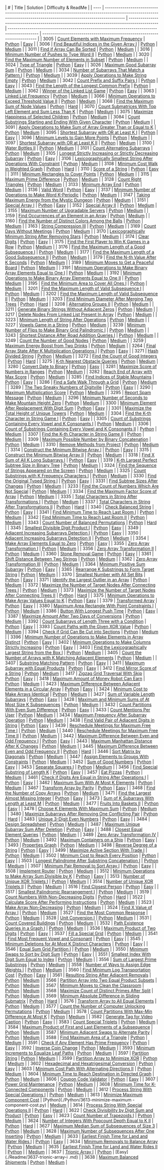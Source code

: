 | #    | Title                                                                                                                                                                  | Solution                                                                                      | Difficulty & ReadMe                                                                           |
| ---- | ---------------------------------------------------------------------------------------------------------------------------------------------------------------------- | --------------------------------------------------------------------------------------------- | --------------------------------------------------------------------------------------------- | --------------------------------------------------------------------------- |
| 3005 | [Count Elements with Maximum Frequency](https://leetcode.com/problems/count-elements-with-maximum-frequency/)                                                          | [Python](./Python/3005-count-elements-with-maximum-frequency.py)                              | [Easy](./Readme/3005-count-elements-with-maximum-frequency.md)                                |
| 3006 | [Find Beautiful Indices in the Given Array I](https://leetcode.com/problems/find-beautiful-indices-in-the-given-array-i)                                               | [Python](./Python/3006-find-beautiful-indices-in-the-given-array-i.py)                        | [Medium](./Readme/3006-find-beautiful-indices-in-the-given-array-i.md)                        |
| 3011 | [Find if Array Can Be Sorted](https://leetcode.com/problems/find-if-array-can-be-sorted)                                                                               | [Python](./Python/3011-find-if-array-can-be-sorted.py)                                        | [Medium](./Readme/3011-find-if-array-can-be-sorted.md)                                        |
| 3016 | [Minimum Number of Pushes to Type Word II](https://leetcode.com/problems/minimum-number-of-pushes-to-type-word-ii/)                                                    | [Python](./Python/3016-minimum-number-of-pushes-to-type-word-ii.py)                           | [Medium](./Readme/3016-minimum-number-of-pushes-to-type-word-ii.md)                           |
| 3020 | [Find the Maximum Number of Elements in Subset](https://leetcode.com/problems/find-the-maximum-number-of-elements-in-subset)                                           | [Python](./Python/3020-find-the-maximum-number-of-elements-in-subset.py)                      | [Medium](./Readme/3020-find-the-maximum-number-of-elements-in-subset.md)                      |
| 3024 | [Type of Triangle](https://leetcode.com/problems/type-of-triangle)                                                                                                     | [Python](./Python/3024-type-of-triangle.py)                                                   | [Easy](./Readme/3024-type-of-triangle.md)                                                     |
| 3026 | [Maximum Good Subarray Sum](https://leetcode.com/problems/maximum-good-subarray-sum)                                                                                   | [Python](./Python/3026-maximum-good-subarray-sum.py)                                          | [Medium](./Readme/3026-maximum-good-subarray-sum.md)                                          |
| 3034 | [Number of Subarrays That Match a Pattern I](https://leetcode.com/problems/number-of-subarrays-that-match-a-pattern-i)                                                 | [Python](./Python/3034-number-of-subarrays-that-match-a-pattern-i.py)                         | [Medium](./Readme/3034-number-of-subarrays-that-match-a-pattern-i.md)                         |
| 3039 | [Apply Operations to Make String Empty](https://leetcode.com/problems/apply-operations-to-make-string-empty)                                                           | [Python](./Python/3039-apply-operations-to-make-string-empty.py)                              | [Medium](./Readme/3039-apply-operations-to-make-string-empty.md)                              |
| 3042 | [Count Prefix and Suffix Pairs I](https://leetcode.com/problems/count-prefix-and-suffix-pairs-i)                                                                       | [Python](./Python/3042-count-prefix-and-suffix-pairs-i.py)                                    | [Easy](./Readme/3042-count-prefix-and-suffix-pairs-i.md)                                      |
| 3043 | [Find the Length of the Longest Common Prefix](https://leetcode.com/problems/find-the-length-of-the-longest-common-prefix/)                                            | [Python](./Python/3043-find-the-length-of-the-longest-common-prefix.py)                       | [Medium](./Readme/3043-find-the-length-of-the-longest-common-prefix.md)                       |
| 3062 | [Winner of the Linked List Game](https://leetcode.com/problems/winner-of-the-linked-list-game/)                                                                        | [Python](./Python/3062-winner-of-the-linked-list-game.py)                                     | [Easy](./Readme/3062-winner-of-the-linked-list-game.md)                                       |
| 3063 | [Linked List Frequency](https://leetcode.com/problems/linked-list-frequency/)                                                                                          | [Python](./Python/3063-linked-list-frequency.py)                                              | [Medium](./Readme/3063-linked-list-frequency.md)                                              |
| 3066 | [Minimum Operations to Exceed Threshold Value II](https://leetcode.com/problems/minimum-operations-to-exceed-threshold-value-ii)                                       | [Python](./Python/3066-minimum-operations-to-exceed-threshold-value-ii.py)                    | [Medium](./Readme/3066-minimum-operations-to-exceed-threshold-value-ii.md)                    |
| 3068 | [Find the Maximum Sum of Node Values](https://leetcode.com/problems/find-the-maximum-sum-of-node-values/)                                                              | [Python](./Python/3068-find-the-maximum-sum-of-node-values.py)                                | [Hard](./Readme/3068-find-the-maximum-sum-of-node-values.md)                                  |
| 3070 | [Count Submatrices With Top Left Element and Sum Less Than K](https://leetcode.com/problems/count-submatrices-with-top-left-element-and-sum-less-than-k)               | [Python](./Python/3070-count-submatrices-with-top-left-element-and-sum-less-than-k.py)        | [Medium](./Readme/3070-count-submatrices-with-top-left-element-and-sum-less-than-k.md)        |
| 3075 | [Maximize Happiness of Selected Children](https://leetcode.com/problems/maximize-happiness-of-selected-children/)                                                      | [Python](./Python/3075-maximize-happiness-of-selected-children.py)                            | [Medium](./Readme/3075-maximize-happiness-of-selected-children.md)                            |
| 3084 | [Count Substrings Starting and Ending With Given Character](https://leetcode.com/problems/count-substrings-starting-and-ending-with-given-character)                   | [Python](./Python/3084-count-substrings-starting-and-ending-with-given-character.py)          | [Medium](./Readme/3084-count-substrings-starting-and-ending-with-given-character.md)          |
| 3091 | [Apply Operations to Make Sum of Array Greater Than or Equal to K](https://leetcode.com/problems/apply-operations-to-make-sum-of-array-greater-than-or-equal-to-k)     | [Python](./Python/3091-apply-operations-to-make-sum-of-array-greater-than-or-equal-to-k.py)   | [Medium](./Readme/3091-apply-operations-to-make-sum-of-array-greater-than-or-equal-to-k.md)   |
| 3095 | [Shortest Subarray with OR at Least K I](https://leetcode.com/problems/shortest-subarray-with-or-at-least-k-i)                                                         | [Python](./Python/3095-shortest-subarray-with-or-at-least-k-i.py)                             | [Easy](./Readme/3095-shortest-subarray-with-or-at-least-k-i.md)                               |
| 3096 | [Minimum Levels to Gain More Points](https://leetcode.com/problems/minimum-levels-to-gain-more-points)                                                                 | [Python](./Python/3096-minimum-levels-to-gain-more-points.py)                                 | [Medium](./Readme/3096-minimum-levels-to-gain-more-points.md)                                 |
| 3097 | [Shortest Subarray with OR at Least K II](https://leetcode.com/problems/shortest-subarray-with-or-at-least-k-ii)                                                       | [Python](./Python/3097-shortest-subarray-with-or-at-least-k-ii.py)                            | [Medium](./Readme/3097-shortest-subarray-with-or-at-least-k-ii.md)                            |
| 3100 | [Water Bottles II](https://leetcode.com/problems/water-bottles-ii)                                                                                                     | [Python](./Python/3100-water-bottles-ii.py)                                                   | [Medium](./Readme/3100-water-bottles-ii.md)                                                   |
| 3101 | [Count Alternating Subarrays](https://leetcode.com/problems/count-alternating-subarrays)                                                                               | [Python](./Python/3101-count-alternating-subarrays.py)                                        | [Medium](./Readme/3101-count-alternating-subarrays.md)                                        |
| 3105 | [Longest Strictly Increasing or Strictly Decreasing Subarray](https://leetcode.com/problems/longest-strictly-increasing-or-strictly-decreasing-subarray)               | [Python](./Python/3105-longest-strictly-increasing-or-strictly-decreasing-subarray.py)        | [Easy](./Readme/3105-longest-strictly-increasing-or-strictly-decreasing-subarray.md)          |
| 3106 | [Lexicographically Smallest String After Operations With Constraint](https://leetcode.com/problems/lexicographically-smallest-string-after-operations-with-constraint) | [Python](./Python/3106-lexicographically-smallest-string-after-operations-with-constraint.py) | [Medium](./Readme/3106-lexicographically-smallest-string-after-operations-with-constraint.md) |
| 3108 | [Minimum Cost Walk in Weighted Graph](https://leetcode.com/problems/minimum-cost-walk-in-weighted-graph)                                                               | [Python](./Python/3108-minimum-cost-walk-in-weighted-graph.py)                                | [Hard](./Readme/3108-minimum-cost-walk-in-weighted-graph.md)                                  |
| 3110 | [Score of a String](https://leetcode.com/problems/score-of-a-string/)                                                                                                  | [Python](./Python/3110-score-of-a-string.py)                                                  | [Easy](./Readme/3110-score-of-a-string.md)                                                    |
| 3111 | [Minimum Rectangles to Cover Points](https://leetcode.com/problems/minimum-rectangles-to-cover-points)                                                                 | [Python](./Python/3111-minimum-rectangles-to-cover-points.py)                                 | [Medium](./Readme/3111-minimum-rectangles-to-cover-points.md)                                 |
| 3115 | [Maximum Prime Difference](https://leetcode.com/problems/maximum-prime-difference)                                                                                     | [Python](./Python/3115-maximum-prime-difference.py)                                           | [Medium](./Readme/3115-maximum-prime-difference.md)                                           |
| 3128 | [Count Right Triangles](https://leetcode.com/problems/count-right-triangles)                                                                                           | [Python](./Python/3128-count-right-triangles.py)                                              | [Medium](./Readme/3128-count-right-triangles.md)                                              |
| 3133 | [Minimum Array End](https://leetcode.com/problems/minimum-array-end)                                                                                                   | [Python](./Python/3133-minimum-array-end.py)                                                  | [Medium](./Readme/3133-minimum-array-end.md)                                                  |
| 3136 | [Valid Word](https://leetcode.com/problems/valid-word)                                                                                                                 | [Python](./Python/3136-valid-word.py)                                                         | [Easy](./Readme/3136-valid-word.md)                                                           |
| 3137 | [Minimum Number of Operations to Make Word K-Periodic](https://leetcode.com/problems/minimum-number-of-operations-to-make-word-k-periodic)                             | [Python](./Python/3137-minimum-number-of-operations-to-make-word-k-periodic.py)               | [Medium](./Readme/3137-minimum-number-of-operations-to-make-word-k-periodic.md)               |
| 3147 | [Taking Maximum Energy from the Mystic Dungeon](https://leetcode.com/problems/taking-maximum-energy-from-the-mystic-dungeon)                                           | [Python](./Python/3147-taking-maximum-energy-from-the-mystic-dungeon.py)                      | [Medium](./Readme/3147-taking-maximum-energy-from-the-mystic-dungeon.md)                      |
| 3151 | [Special Array I](https://leetcode.com/problems/special-array-i)                                                                                                       | [Python](./Python/3151-special-array-i.py)                                                    | [Easy](./Readme/3151-special-array-i.md)                                                      |
| 3152 | [Special Array II](https://leetcode.com/problems/special-array-ii)                                                                                                     | [Python](./Python/3152-special-array-ii.py)                                                   | [Medium](./Readme/3152-special-array-ii.md)                                                   |
| 3155 | [Maximum Number of Upgradable Servers](https://leetcode.com/problems/maximum-number-of-upgradable-servers/)                                                            | [Python](./Python/3155-maximum-number-of-upgradable-servers.py)                               | [Medium](./Readme/3155-maximum-number-of-upgradable-servers.md)                               |
| 3159 | [Find Occurrences of an Element in an Array](https://leetcode.com/problems/find-occurrences-of-an-element-in-an-array)                                                 | [Python](./Python/3159-find-occurrences-of-an-element-in-an-array.py)                         | [Medium](./Readme/3159-find-occurrences-of-an-element-in-an-array.md)                         |
| 3160 | [Find the Number of Distinct Colors Among the Balls](https://leetcode.com/problems/find-the-number-of-distinct-colors-among-the-balls)                                 | [Python](./Python/3160-find-the-number-of-distinct-colors-among-the-balls.py)                 | [Medium](./Readme/3160-find-the-number-of-distinct-colors-among-the-balls.md)                 |
| 3163 | [String Compression III](https://leetcode.com/problems/string-compression-iii)                                                                                         | [Python](./Python/3163-string-compression-iii.py)                                             | [Medium](./Readme/3163-string-compression-iii.md)                                             |
| 3169 | [Count Days Without Meetings](https://leetcode.com/problems/count-days-without-meetings)                                                                               | [Python](./Python/3169-count-days-without-meetings.py)                                        | [Medium](./Readme/3169-count-days-without-meetings.md)                                        |
| 3170 | [Lexicographically Minimum String After Removing Stars](https://leetcode.com/problems/lexicographically-minimum-string-after-removing-stars)                           | [Python](./Python/3170-lexicographically-minimum-string-after-removing-stars.py)              | [Medium](./Readme/3170-lexicographically-minimum-string-after-removing-stars.md)              |
| 3174 | [Clear Digits](https://leetcode.com/problems/clear-digits)                                                                                                             | [Python](./Python/3174-clear-digits.py)                                                       | [Easy](./Readme/3174-clear-digits.md)                                                         |
| 3175 | [Find the First Player to Win K Games in a Row](https://leetcode.com/problems/find-the-first-player-to-win-k-games-in-a-row)                                           | [Python](./Python/3175-find-the-first-player-to-win-k-games-in-a-row.py)                      | [Medium](./Readme/3175-find-the-first-player-to-win-k-games-in-a-row.md)                      |
| 3176 | [Find the Maximum Length of a Good Subsequence I](https://leetcode.com/problems/find-the-maximum-length-of-a-good-subsequence-i/)                                      | [Python](./Python/3176-find-the-maximum-length-of-a-good-subsequence-i.py)                    | [Medium](./Readme/3176-find-the-maximum-length-of-a-good-subsequence-i.md)                    |
| 3177 | [Find the Maximum Length of a Good Subsequence II](https://leetcode.com/problems/find-the-maximum-length-of-a-good-subsequence-ii)                                     | [Python](./Python/3177-find-the-maximum-length-of-a-good-subsequence-ii.py)                   | [Medium](./Readme/3177-find-the-maximum-length-of-a-good-subsequence-ii.md)                   |
| 3179 | [Find the N-th Value After K Seconds](https://leetcode.com/problems/find-the-n-th-value-after-k-seconds)                                                               | [Python](./Python/3179-find-the-n-th-value-after-k-seconds.py)                                | [Medium](./Readme/3179-find-the-n-th-value-after-k-seconds.md)                                |
| 3189 | [Minimum Moves to Get a Peaceful Board](https://leetcode.com/problems/minimum-moves-to-get-a-peaceful-board/)                                                          | [Python](./Python/3189-minimum-moves-to-get-a-peaceful-board.py)                              | [Medium](./Readme/3189-minimum-moves-to-get-a-peaceful-board.md)                              |
| 3191 | [Minimum Operations to Make Binary Array Elements Equal to One I](https://leetcode.com/problems/minimum-operations-to-make-binary-array-elements-equal-to-one-i)       | [Python](./Python/3191-minimum-operations-to-make-binary-array-elements-equal-to-one-i.py)    | [Medium](./Readme/3191-minimum-operations-to-make-binary-array-elements-equal-to-one-i.md)    |
| 3192 | [Minimum Operations to Make Binary Array Elements Equal to One II](https://leetcode.com/problems/minimum-operations-to-make-binary-array-elements-equal-to-one-ii)     | [Python](./Python/3192-minimum-operations-to-make-binary-array-elements-equal-to-one-ii.py)   | [Medium](./Readme/3192-minimum-operations-to-make-binary-array-elements-equal-to-one-ii.md)   |
| 3195 | [Find the Minimum Area to Cover All Ones I](https://leetcode.com/problems/find-the-minimum-area-to-cover-all-ones-i)                                                   | [Python](./Python/3195-find-the-minimum-area-to-cover-all-ones-i.py)                          | [Medium](./Readme/3195-find-the-minimum-area-to-cover-all-ones-i.md)                          |
| 3201 | [Find the Maximum Length of Valid Subsequence I](https://leetcode.com/problems/find-the-maximum-length-of-valid-subsequence-i)                                         | [Python](./Python/3201-find-the-maximum-length-of-valid-subsequence-i.py)                     | [Medium](./Readme/3201-find-the-maximum-length-of-valid-subsequence-i.md)                     |
| 3202 | [Find the Maximum Length of Valid Subsequence II](https://leetcode.com/problems/find-the-maximum-length-of-valid-subsequence-ii)                                       | [Python](./Python/3202-find-the-maximum-length-of-valid-subsequence-ii.py)                    | [Medium](./Readme/3202-find-the-maximum-length-of-valid-subsequence-ii.md)                    |
| 3203 | [Find Minimum Diameter After Merging Two Trees](https://leetcode.com/problems/find-minimum-diameter-after-merging-two-trees)                                           | [Python](./Python/3203-find-minimum-diameter-after-merging-two-trees.py)                      | [Hard](./Readme/3203-find-minimum-diameter-after-merging-two-trees.md)                        |
| 3208 | [Alternating Groups II](https://leetcode.com/problems/alternating-groups-ii)                                                                                           | [Python](./Python/3208-alternating-groups-ii.py)                                              | [Medium](./Readme/3208-alternating-groups-ii.md)                                              |
| 3211 | [Generate Binary Strings Without Adjacent Zeros](https://leetcode.com/problems/generate-binary-strings-without-adjacent-zeros)                                         | [Python](./Python/3211-generate-binary-strings-without-adjacent-zeros.py)                     | [Medium](./Readme/3211-generate-binary-strings-without-adjacent-zeros.md)                     |
| 3217 | [Delete Nodes From Linked List Present In Array](https://leetcode.com/problems/delete-nodes-from-linked-list-present-in-array/)                                        | [Python](./Python/3217-delete-nodes-from-linked-list-present-in-array.py)                     | [Medium](./Readme/3217-delete-nodes-from-linked-list-present-in-array.md)                     |
| 3223 | [Minimum Length of String After Operations](https://leetcode.com/problems/minimum-length-of-string-after-operations)                                                   | [Python](./Python/3223-minimum-length-of-string-after-operations.py)                          | [Medium](./Readme/3223-minimum-length-of-string-after-operations.md)                          |
| 3227 | [Vowels Game in a String](https://leetcode.com/problems/vowels-game-in-a-string)                                                                                       | [Python](./Python/3227-vowels-game-in-a-string.py)                                            | [Medium](./Readme/3227-vowels-game-in-a-string.md)                                            |
| 3239 | [Minimum Number of Flips to Make Binary Grid Palindromic I](https://leetcode.com/problems/minimum-number-of-flips-to-make-binary-grid-palindromic-i)                   | [Python](./Python/3239-minimum-number-of-flips-to-make-binary-grid-palindromic-i.py)          | [Medium](./Readme/3239-minimum-number-of-flips-to-make-binary-grid-palindromic-i.md)          |
| 3243 | [Shortest Distance After Road Addition Queries I](https://leetcode.com/problems/shortest-distance-after-road-addition-queries-i)                                       | [Python](./Python/3243-shortest-distance-after-road-addition-queries-i.py)                    | [Medium](./Readme/3243-shortest-distance-after-road-addition-queries-i.md)                    |
| 3249 | [Count the Number of Good Nodes](https://leetcode.com/problems/count-the-number-of-good-nodes)                                                                         | [Python](./Python/3249-count-the-number-of-good-nodes.py)                                     | [Medium](./Readme/3249-count-the-number-of-good-nodes.md)                                     |
| 3259 | [Maximum Energy Boost from Two Drinks](https://leetcode.com/problems/maximum-energy-boost-from-two-drinks)                                                             | [Python](./Python/3259-maximum-energy-boost-from-two-drinks.py)                               | [Medium](./Readme/3259-maximum-energy-boost-from-two-drinks.md)                               |
| 3264 | [Final Array State After K Multiplication Operations I](https://leetcode.com/problems/final-array-state-after-k-multiplication-operations-i)                           | [Python](./Python/3264-final-array-state-after-k-multiplication-operations-i.py)              | [Easy](./Readme/3264-final-array-state-after-k-multiplication-operations-i.md)                |
| 3271 | [Hash Divided String](https://leetcode.com/problems/hash-divided-string)                                                                                               | [Python](./Python/3271-hash-divided-string.py)                                                | [Medium](./Readme/3271-hash-divided-string.md)                                                |
| 3272 | [Find the Count of Good Integers](https://leetcode.com/problems/find-the-count-of-good-integers)                                                                       | [Python](./Python/3272-find-the-count-of-good-integers.py)                                    | [Hard](./Readme/3272-find-the-count-of-good-integers.md)                                      |
| 3275 | [K-th Nearest Obstacle Queries](https://leetcode.com/problems/k-th-nearest-obstacle-queries)                                                                           | [Python](./Python/3275-k-th-nearest-obstacle-queries.py)                                      | [Medium](./Readme/3275-k-th-nearest-obstacle-queries.md)                                      |
| 3280 | [Convert Date to Binary](https://leetcode.com/problems/convert-date-to-binary/)                                                                                        | [Python](./Python/3280-convert-date-to-binary.py)                                             | [Easy](./Readme/3280-convert-date-to-binary.md)                                               |
| 3281 | [Maximize Score of Numbers in Ranges](https://leetcode.com/problems/maximize-score-of-numbers-in-ranges/)                                                              | [Python](./Python/3281-maximize-score-of-numbers-in-ranges.py)                                | [Medium](./Readme/3281-maximize-score-of-numbers-in-ranges.md)                                |
| 3282 | [Reach End of Array with Max Score](https://leetcode.com/problems/reach-end-of-array-with-max-score/)                                                                  | [Python](./Python/3282-reach-end-of-array-with-max-score.py)                                  | [Medium](./Readme/3282-reach-end-of-array-with-max-score.md)                                  |
| 3285 | [Find Indices of Stable Mountains](https://leetcode.com/problems/find-indices-of-stable-mountains/)                                                                    | [Python](./Python/3285-find-indices-of-stable-mountains.py)                                   | [Easy](./Readme/3285-find-indices-of-stable-mountains.md)                                     |
| 3286 | [Find a Safe Walk Through a Grid](https://leetcode.com/problems/find-a-safe-walk-through-a-grid/)                                                                      | [Python](./Python/3286-find-a-safe-walk-through-a-grid.py)                                    | [Medium](./Readme/3286-find-a-safe-walk-through-a-grid.md)                                    |
| 3289 | [The Two Sneaky Numbers of Digitville](https://leetcode.com/problems/the-two-sneaky-numbers-of-digitville/)                                                            | [Python](./Python/3289-the-two-sneaky-numbers-of-digitville.py)                               | [Easy](./Readme/3289-the-two-sneaky-numbers-of-digitville.md)                                 |
| 3290 | [Maximum Multiplication Score](https://leetcode.com/problems/maximum-multiplication-score/)                                                                            | [Python](./Python/3290-maximum-multiplication-score.py)                                       | [Medium](./Readme/3290-maximum-multiplication-score.md)                                       |
| 3295 | [Report Spam Message](https://leetcode.com/problems/report-spam-message/)                                                                                              | [Python](./Python/3295-report-spam-message.py)                                                | [Medium](./Readme/3295-report-spam-message.md)                                                |
| 3296 | [Minimum Number of Seconds to Make Mountain Height Zero](https://leetcode.com/problems/minimum-number-of-seconds-to-make-mountain-height-zero/)                        | [Python](./Python/3296-minimum-number-of-seconds-to-make-mountain-height-zero.py)             | [Medium](./Readme/3296-minimum-number-of-seconds-to-make-mountain-height-zero.md)             |
| 3300 | [Minimum Element After Replacement With Digit Sum](https://leetcode.com/problems/minimum-element-after-replacement-with-digit-sum/)                                    | [Python](./Python/3300-minimum-element-after-replacement-with-digit-sum.py)                   | [Easy](./Readme/3300-minimum-element-after-replacement-with-digit-sum.md)                     |
| 3301 | [Maximize the Total Height of Unique Towers](https://leetcode.com/problems/maximize-the-total-height-of-unique-towers/)                                                | [Python](./Python/3301-maximize-the-total-height-of-unique-towers.py)                         | [Medium](./Readme/3301-maximize-the-total-height-of-unique-towers.md)                         |
| 3304 | [Find the K-th Character in String Game I](https://leetcode.com/problems/find-the-k-th-character-in-string-game-i/)                                                    | [Python](./Python/3304-find-the-k-th-character-in-string-game-i.py)                           | [Easy](./Readme/3304-find-the-k-th-character-in-string-game-i.md)                             |
| 3305 | [Count of Substrings Containing Every Vowel and K Consonants I](https://leetcode.com/problems/count-of-substrings-containing-every-vowel-and-k-consonants-i/)          | [Python](./Python/3305-count-of-substrings-containing-every-vowel-and-k-consonants-i.py)      | [Medium](./Readme/3305-count-of-substrings-containing-every-vowel-and-k-consonants-i.md)      |
| 3306 | [Count of Substrings Containing Every Vowel and K Consonants II](https://leetcode.com/problems/count-of-substrings-containing-every-vowel-and-k-consonants-ii)         | [Python](./Python/3306-count-of-substrings-containing-every-vowel-and-k-consonants-ii.py)     | [Medium](./Readme/3306-count-of-substrings-containing-every-vowel-and-k-consonants-ii.md)     |
| 3307 | [Find the K-th Character in String Game II](https://leetcode.com/problems/find-the-k-th-character-in-string-game-ii/)                                                  | [Python](./Python/3307-find-the-k-th-character-in-string-game-ii.py)                          | [Medium](./Readme/3307-find-the-k-th-character-in-string-game-ii.md)                          |
| 3309 | [Maximum Possible Number by Binary Concatenation](https://leetcode.com/problems/maximum-possible-number-by-binary-concatenation/)                                      | [Python](./Python/3309-maximum-possible-number-by-binary-concatenation.py)                    | [Medium](./Readme/3309-maximum-possible-number-by-binary-concatenation.md)                    |
| 3310 | [Remove Methods from Project](https://leetcode.com/problems/remove-methods-from-project/)                                                                              | [Python](./Python/3310-remove-methods-from-project.py)                                        | [Medium](./Readme/3310-remove-methods-from-project.md)                                        |
| 3314 | [Construct the Minimum Bitwise Array I](https://leetcode.com/problems/construct-the-minimum-bitwise-array-i/)                                                          | [Python](./Python/3314-construct-the-minimum-bitwise-array-i.py)                              | [Easy](./Readme/3314-construct-the-minimum-bitwise-array-i.md)                                |
| 3315 | [Construct the Minimum Bitwise Array II](https://leetcode.com/problems/construct-the-minimum-bitwise-array-ii/)                                                        | [Python](./Python/3315-construct-the-minimum-bitwise-array-ii.py)                             | [Medium](./Readme/3315-construct-the-minimum-bitwise-array-ii.md)                             |
| 3318 | [Find X Sum of All K Long Subarrays I](https://leetcode.com/problems/find-x-sum-of-all-k-long-subarrays-i/)                                                            | [Python](./Python/3318-find-x-sum-of-all-k-long-subarrays-i.py)                               | [Easy](./Readme/3318-find-x-sum-of-all-k-long-subarrays-i.md)                                 |
| 3319 | [K-th Largest Perfect Subtree Size in Binary Tree](https://leetcode.com/problems/k-th-largest-perfect-subtree-size-in-binary-tree/)                                    | [Python](./Python/3319-k-th-largest-perfect-subtree-size-in-binary-tree.py)                   | [Medium](./Readme/3319-k-th-largest-perfect-subtree-size-in-binary-tree.md)                   |
| 3324 | [Find the Sequence of Strings Appeared on the Screen](https://leetcode.com/problems/find-the-sequence-of-strings-appeared-on-the-screen)                               | [Python](./Python/3324-find-the-sequence-of-strings-appeared-on-the-screen.py)                | [Medium](./Readme/3324-find-the-sequence-of-strings-appeared-on-the-screen.md)                |
| 3325 | [Count Substrings with K Frequency Characters I](https://leetcode.com/problems/count-substrings-with-k-frequency-characters-i)                                         | [Python](./Python/3325-count-substrings-with-k-frequency-characters-i.py)                     | [Medium](./Readme/3325-count-substrings-with-k-frequency-characters-i.md)                     |
| 3330 | [Find the Original Typed String I](https://leetcode.com/problems/find-the-original-typed-string-i)                                                                     | [Python](./Python/3330-find-the-original-typed-string-i.py)                                   | [Easy](./Readme/3330-find-the-original-typed-string-i.md)                                     |
| 3331 | [Find Subtree Sizes After Changes](https://leetcode.com/problems/find-subtree-sizes-after-changes)                                                                     | [Python](./Python/3331-find-subtree-sizes-after-changes.py)                                   | [Medium](./Readme/3331-find-subtree-sizes-after-changes.md)                                   |
| 3233 | [Find the Count of Numbers Which Are Not Special](https://leetcode.com/problems/find-the-count-of-numbers-which-are-not-special)                                       | [Python](./Python/3233-find-the-count-of-numbers-which-are-not-special.py)                    | [Medium](./Readme/3233-find-the-count-of-numbers-which-are-not-special.md)                    |
| 3334 | [Find the Maximum Factor Score of Array](https://leetcode.com/problems/find-the-maximum-factor-score-of-array)                                                         | [Python](./Python/3334-find-the-maximum-factor-score-of-array.py)                             | [Medium](./Readme/3334-find-the-maximum-factor-score-of-array.md)                             |
| 3335 | [Total Characters in String After Transformations I](https://leetcode.com/problems/total-characters-in-string-after-transformations-i)                                 | [Python](./Python/3335-total-characters-in-string-after-transformations-i.py)                 | [Medium](./Readme/3335-total-characters-in-string-after-transformations-i.md)                 |
| 3337 | [Total Characters in String After Transformations II](https://leetcode.com/problems/total-characters-in-string-after-transformations-ii)                               | [Python](./Python/3337-total-characters-in-string-after-transformations-ii.py)                | [Hard](./Readme/3337-total-characters-in-string-after-transformations-ii.md)                  |
| 3340 | [Check Balanced String](https://leetcode.com/problems/check-balanced-string)                                                                                           | [Python](./Python/3340-check-balanced-string.py)                                              | [Easy](./Readme/3340-check-balanced-string.md)                                                |
| 3341 | [Find Minimum Time to Reach Last Room I](https://leetcode.com/problems/find-minimum-time-to-reach-last-room-i)                                                         | [Python](./Python/3341-find-minimum-time-to-reach-last-room-i.py)                             | [Medium](./Readme/3341-find-minimum-time-to-reach-last-room-i.md)                             |
| 3342 | [Find Minimum Time to Reach Last Room II](https://leetcode.com/problems/find-minimum-time-to-reach-last-room-ii)                                                       | [Python](./Python/3342-find-minimum-time-to-reach-last-room-ii.py)                            | [Medium](./Readme/3342-find-minimum-time-to-reach-last-room-ii.md)                            |
| 3343 | [Count Number of Balanced Permutations](https://leetcode.com/problems/count-number-of-balanced-permutations)                                                           | [Python](./Python/3343-count-number-of-balanced-permutations.py)                              | [Hard](./Readme/3343-count-number-of-balanced-permutations.md)                                |
| 3345 | [Smallest Divisible Digit Product I](https://leetcode.com/problems/smallest-divisible-digit-product-i)                                                                 | [Python](./Python/3345-smallest-divisible-digit-product-i.py)                                 | [Easy](./Readme/3345-smallest-divisible-digit-product-i.md)                                   |
| 3349 | [Adjacent Increasing Subarrays Detection I](https://leetcode.com/problems/adjacent-increasing-subarrays-detection-i)                                                   | [Python](./Python/3349-adjacent-increasing-subarrays-detection-i.py)                          | [Easy](./Readme/3349-adjacent-increasing-subarrays-detection-i.md)                            |
| 3350 | [Adjacent Increasing Subarrays Detection II](https://leetcode.com/problems/adjacent-increasing-subarrays-detection-ii)                                                 | [Python](./Python/3350-adjacent-increasing-subarrays-detection-ii.py)                         | [Medium](./Readme/3350-adjacent-increasing-subarrays-detection-ii.md)                         |
| 3354 | [Make Array Elements Equal to Zero](https://leetcode.com/problems/make-array-elements-equal-to-zero)                                                                   | [Python](./Python/3354-make-array-elements-equal-to-zero.py)                                  | [Easy](./Readme/3354-make-array-elements-equal-to-zero.md)                                    |
| 3355 | [Zero Array Transformation I](https://leetcode.com/problems/zero-array-transformation-i)                                                                               | [Python](./Python/3355-zero-array-transformation-i.py)                                        | [Medium](./Readme/3355-zero-array-transformation-i.md)                                        |
| 3356 | [Zero Array Transformation II](https://leetcode.com/problems/zero-array-transformation-ii)                                                                             | [Python](./Python/3356-zero-array-transformation-ii.py)                                       | [Medium](./Readme/3356-zero-array-transformation-ii.md)                                       |
| 3360 | [Stone Removal Game](https://leetcode.com/problems/stone-removal-game)                                                                                                 | [Python](./Python/3360-stone-removal-game.py)                                                 | [Easy](./Readme/3360-stone-removal-game.md)                                                   |
| 3361 | [Shift Distance Between Two Strings](https://leetcode.com/problems/shift-distance-between-two-strings)                                                                 | [Python](./Python/3361-shift-distance-between-two-strings.py)                                 | [Medium](./Readme/3361-shift-distance-between-two-strings.md)                                 |
| 3362 | [Zero Array Transformation III](https://leetcode.com/problems/zero-array-transformation-iii)                                                                           | [Python](./Python/3362-zero-array-transformation-iii.py)                                      | [Medium](./Readme/3362-zero-array-transformation-iii.md)                                      |
| 3364 | [Minimum Positive Sum Subarray](https://leetcode.com/problems/minimum-positive-sum-subarray)                                                                           | [Python](./Python/3364-minimum-positive-sum-subarray.py)                                      | [Easy](./Readme/3364-minimum-positive-sum-subarray.md)                                        |
| 3365 | [Rearrange K Substrings to Form Target String](https://leetcode.com/problems/rearrange-k-substrings-to-form-target-string)                                             | [Python](./Python/3365-rearrange-k-substrings-to-form-target-string.py)                       | [Medium](./Readme/3365-rearrange-k-substrings-to-form-target-string.md)                       |
| 3370 | [Smallest Number with All Set Bits](https://leetcode.com/problems/smallest-number-with-all-set-bits)                                                                   | [Python](./Python/3370-smallest-number-with-all-set-bits.py)                                  | [Easy](./Readme/3370-smallest-number-with-all-set-bits.md)                                    |
| 3371 | [Identify the Largest Outlier in an Array](https://leetcode.com/problems/identify-the-largest-outlier-in-an-array)                                                     | [Python](./Python/3371-identify-the-largest-outlier-in-an-array.py)                           | [Medium](./Readme/3371-identify-the-largest-outlier-in-an-array.md)                           |
| 3372 | [Maximize the Number of Target Nodes After Connecting Trees I](https://leetcode.com/problems/maximize-the-number-of-target-nodes-after-connecting-trees-i)             | [Python](./Python/3372-maximize-the-number-of-target-nodes-after-connecting-trees-i.py)       | [Medium](./Readme/3372-maximize-the-number-of-target-nodes-after-connecting-trees-i.md)       |
| 3373 | [Maximize the Number of Target Nodes After Connecting Trees II](https://leetcode.com/problems/maximize-the-number-of-target-nodes-after-connecting-trees-ii)           | [Python](./Python/3373-maximize-the-number-of-target-nodes-after-connecting-trees-ii.py)      | [Hard](./Readme/3373-maximize-the-number-of-target-nodes-after-connecting-trees-ii.md)        |
| 3375 | [Minimum Operations to Make Array Values Equal to K](https://leetcode.com/problems/minimum-operations-to-make-array-values-equal-to-k)                                 | [Python](./Python/3375-minimum-operations-to-make-array-values-equal-to-k.py)                 | [Easy](./Readme/3375-minimum-operations-to-make-array-values-equal-to-k.md)                   |
| 3379 | [Transformed Array](https://leetcode.com/problems/transformed-array)                                                                                                   | [Python](./Python/3379-transformed-array.py)                                                  | [Easy](./Readme/3379-transformed-array.md)                                                    |
| 3380 | [Maximum Area Rectangle With Point Constraints I](https://leetcode.com/problems/maximum-area-rectangle-with-point-constraints-i)                                       | [Python](./Python/3380-maximum-area-rectangle-with-point-constraints-i.py)                    | [Medium](./Readme/3380-maximum-area-rectangle-with-point-constraints-i.md)                    |
| 3386 | [Button With Longest Push Time](https://leetcode.com/problems/button-with-longest-push-time)                                                                           | [Python](./Python/3386-button-with-longest-push-time.py)                                      | [Easy](./Readme/3386-button-with-longest-push-time.md)                                        |
| 3387 | [Maximize Amount After Two Days of Conversions](https://leetcode.com/problems/maximize-amount-after-two-days-of-conversions)                                           | [Python](./Python/3387-maximize-amount-after-two-days-of-conversions.py)                      | [Medium](./Readme/3387-maximize-amount-after-two-days-of-conversions.md)                      |
| 3392 | [Count Subarrays of Length Three with a Condition](https://leetcode.com/problems/count-subarrays-of-length-three-with-a-condition)                                     | [Python](./Python/3392-count-subarrays-of-length-three-with-a-condition.py)                   | [Easy](./Readme/3392-count-subarrays-of-length-three-with-a-condition.md)                     |
| 3393 | [Count Paths with the Given XOR Value](https://leetcode.com/problems/count-paths-with-the-given-xor-value)                                                             | [Python](./Python/3393-count-paths-with-the-given-xor-value.py)                               | [Medium](./Readme/3393-count-paths-with-the-given-xor-value.md)                               |
| 3394 | [Check if Grid Can Be Cut into Sections](https://leetcode.com/problems/check-if-grid-can-be-cut-into-sections)                                                         | [Python](./Python/3394-check-if-grid-can-be-cut-into-sections.py)                             | [Medium](./Readme/3394-check-if-grid-can-be-cut-into-sections.md)                             |
| 3396 | [Minimum Number of Operations to Make Elements in Array Distinct](https://leetcode.com/problems/minimum-number-of-operations-to-make-elements-in-array-distinct)       | [Python](./Python/3396-minimum-number-of-operations-to-make-elements-in-array-distinct.py)    | [Easy](./Readme/3396-minimum-number-of-operations-to-make-elements-in-array-distinct.md)      |
| 3402 | [Minimum Operations to Make Columns Strictly Increasing](https://leetcode.com/problems/minimum-operations-to-make-columns-strictly-increasing)                         | [Python](./Python/3402-minimum-operations-to-make-columns-strictly-increasing.py)             | [Easy](./Readme/3402-minimum-operations-to-make-columns-strictly-increasing.md)               |
| 3403 | [Find the Lexicographically Largest String from the Box I](https://leetcode.com/problems/find-the-lexicographically-largest-string-from-the-box-i)                     | [Python](./Python/3403-find-the-lexicographically-largest-string-from-the-box-i.py)           | [Medium](./Readme/3403-find-the-lexicographically-largest-string-from-the-box-i.md)           |
| 3405 | [Count the Number of Arrays with K Matching Adjacent Elements](https://leetcode.com/problems/count-the-number-of-arrays-with-k-matching-adjacent-elements)             | [Python](./Python/3405-count-the-number-of-arrays-with-k-matching-adjacent-elements.py)       | [Medium](./Readme/3405-count-the-number-of-arrays-with-k-matching-adjacent-elements.md)       |
| 3407 | [Substring Matching Pattern](https://leetcode.com/problems/substring-matching-pattern)                                                                                 | [Python](./Python/3407-substring-matching-pattern.py)                                         | [Easy](./Readme/3407-substring-matching-pattern.md)                                           |
| 3411 | [Maximum Subarray with Equal Products](https://leetcode.com/problems/maximum-subarray-with-equal-products)                                                             | [Python](./Python/3411-maximum-subarray-with-equal-products.py)                               | [Easy](./Readme/3411-maximum-subarray-with-equal-products.md)                                 |
| 3412 | [Find Mirror Score of a String](https://leetcode.com/problems/find-mirror-score-of-a-string)                                                                           | [Python](./Python/3412-find-mirror-score-of-a-string.py)                                      | [Medium](./Readme/3412-find-mirror-score-of-a-string.md)                                      |
| 3417 | [Zigzag Grid Traversal With Skip](https://leetcode.com/problems/zigzag-grid-traversal-with-skip)                                                                       | [Python](./Python/3417-zigzag-grid-traversal-with-skip.py)                                    | [Easy](./Readme/3417-zigzag-grid-traversal-with-skip.md)                                      |
| 3418 | [Maximum Amount of Money Robot Can Earn](https://leetcode.com/problems/maximum-amount-of-money-robot-can-earn)                                                         | [Python](./Python/3418-maximum-amount-of-money-robot-can-earn.py)                             | [Medium](./Readme/3418-maximum-amount-of-money-robot-can-earn.md)                             |
| 3423 | [Maximum Difference Between Adjacent Elements in a Circular Array](https://leetcode.com/problems/maximum-difference-between-adjacent-elements-in-a-circular-array)     | [Python](./Python/3423-maximum-difference-between-adjacent-elements-in-a-circular-array.py)   | [Easy](./Readme/3423-maximum-difference-between-adjacent-elements-in-a-circular-array.md)     |
| 3424 | [Minimum Cost to Make Arrays Identical](https://leetcode.com/problems/minimum-cost-to-make-arrays-identical)                                                           | [Python](./Python/3424-minimum-cost-to-make-arrays-identical.py)                              | [Medium](./Readme/3424-minimum-cost-to-make-arrays-identical.md)                              |
| 3427 | [Sum of Variable Length Subarrays](https://leetcode.com/problems/sum-of-variable-length-subarrays)                                                                     | [Python](./Python/3427-sum-of-variable-length-subarrays.py)                                   | [Easy](./Readme/3427-sum-of-variable-length-subarrays.md)                                     |
| 3428 | [Maximum and Minimum Sums of At Most Size K Subsequences](https://leetcode.com/problems/maximum-and-minimum-sums-of-at-most-size-k-subsequences)                       | [Python](./Python/3428-maximum-and-minimum-sums-of-at-most-size-k-subsequences.py)            | [Medium](./Readme/3428-maximum-and-minimum-sums-of-at-most-size-k-subsequences.md)            |
| 3432 | [Count Partitions With Even Sum Difference](https://leetcode.com/problems/count-partitions-with-even-sum-difference)                                                   | [Python](./Python/3432-count-partitions-with-even-sum-difference.py)                          | [Easy](./Readme/3432-count-partitions-with-even-sum-difference.md)                            |
| 3433 | [Count Mentions Per User](https://leetcode.com/problems/count-mentions-per-user)                                                                                       | [Python](./Python/3433-count-mentions-per-user.py)                                            | [Medium](./Readme/3433-count-mentions-per-user.md)                                            |
| 3434 | [Maximum Frequency After Subarray Operation](https://leetcode.com/problems/maximum-frequency-after-subarray-operation)                                                 | [Python](./Python/3434-maximum-frequency-after-subarray-operation.py)                         | [Medium](./Readme/3434-maximum-frequency-after-subarray-operation.md)                         |
| 3438 | [Find Valid Pair of Adjacent Digits in String](https://leetcode.com/problems/find-valid-pair-of-adjacent-digits-in-string)                                             | [Python](./Python/3438-find-valid-pair-of-adjacent-digits-in-string.py)                       | [Easy](./Readme/3438-find-valid-pair-of-adjacent-digits-in-string.md)                         |
| 3439 | [Reschedule Meetings for Maximum Free Time I](https://leetcode.com/problems/reschedule-meetings-for-maximum-free-time-i)                                               | [Python](./Python/3439-reschedule-meetings-for-maximum-free-time-i.py)                        | [Medium](./Readme/3439-reschedule-meetings-for-maximum-free-time-i.md)                        |
| 3440 | [Reschedule Meetings for Maximum Free Time II](https://leetcode.com/problems/reschedule-meetings-for-maximum-free-time-ii)                                             | [Python](./Python/3440-reschedule-meetings-for-maximum-free-time-ii.py)                       | [Medium](./Readme/3440-reschedule-meetings-for-maximum-free-time-ii.md)                       |
| 3442 | [Maximum Difference Between Even and Odd Frequency I](https://leetcode.com/problems/maximum-difference-between-even-and-odd-frequency-i)                               | [Python](./Python/3442-maximum-difference-between-even-and-odd-frequency-i.py)                | [Easy](./Readme/3442-maximum-difference-between-even-and-odd-frequency-i.md)                  |
| 3443 | [Maximum Manhattan Distance After K Changes](https://leetcode.com/problems/maximum-manhattan-distance-after-k-changes)                                                 | [Python](./Python/3443-maximum-manhattan-distance-after-k-changes.py)                         | [Medium](./Readme/3443-maximum-manhattan-distance-after-k-changes.md)                         |
| 3445 | [Maximum Difference Between Even and Odd Frequency II](https://leetcode.com/problems/maximum-difference-between-even-and-odd-frequency-ii)                             | [Python](./Python/3445-maximum-difference-between-even-and-odd-frequency-ii.py)               | [Hard](./Readme/3445-maximum-difference-between-even-and-odd-frequency-ii.md)                 |
| 3446 | [Sort Matrix by Diagonals](https://leetcode.com/problems/sort-matrix-by-diagonals)                                                                                     | [Python](./Python/3446-sort-matrix-by-diagonals.py)                                           | [Medium](./Readme/3446-sort-matrix-by-diagonals.md)                                           |
| 3447 | [Assign Elements to Groups With Constraints](https://leetcode.com/problems/assign-elements-to-groups-with-constraints)                                                 | [Python](./Python/3447-assign-elements-to-groups-with-constraints.py)                         | [Medium](./Readme/3447-assign-elements-to-groups-with-constraints.md)                         |
| 3452 | [Sum of Good Numbers](https://leetcode.com/problems/sum-of-good-numbers)                                                                                               | [Python](./Python/3452-sum-of-good-numbers.py)                                                | [Easy](./Readme/3452-sum-of-good-numbers.md)                                                  |
| 3453 | [Separate Squares I](https://leetcode.com/problems/separate-squares-i)                                                                                                 | [Python](./Python/3453-separate-squares-i.py)                                                 | [Medium](./Readme/3453-separate-squares-i.md)                                                 |
| 3456 | [Find Special Substring of Length K](https://leetcode.com/problems/find-special-substring-of-length-k)                                                                 | [Python](./Python/3456-find-special-substring-of-length-k.py)                                 | [Easy](./Readme/3456-find-special-substring-of-length-k.md)                                   |
| 3457 | [Eat Pizzas](https://leetcode.com/problems/eat-pizzas)                                                                                                                 | [Python](./Python/3457-eat-pizzas.py)                                                         | [Medium](./Readme/3457-eat-pizzas.md)                                                         |
| 3461 | [Check if Digits Are Equal in String After Operations I](https://leetcode.com/problems/check-if-digits-are-equal-in-string-after-operations-i)                         | [Python](./Python/3461-check-if-digits-are-equal-in-string-after-operations-i.py)             | [Easy](./Readme/3461-check-if-digits-are-equal-in-string-after-operations-i.md)               |
| 3462 | [Maximum Sum With At Most K Elements](https://leetcode.com/problems/maximum-sum-with-at-most-k-elements)                                                               | [Python](./Python/3462-maximum-sum-with-at-most-k-elements.py)                                | [Medium](./Readme/3462-maximum-sum-with-at-most-k-elements.md)                                |
| 3467 | [Transform Array by Parity](https://leetcode.com/problems/transform-array-by-parity)                                                                                   | [Python](./Python/3467-transform-array-by-parity.py)                                          | [Easy](./Readme/3467-transform-array-by-parity.md)                                            |
| 3468 | [Find the Number of Copy Arrays](https://leetcode.com/problems/find-the-number-of-copy-arrays)                                                                         | [Python](./Python/3468-find-the-number-of-copy-arrays.py)                                     | [Medium](./Readme/3468-find-the-number-of-copy-arrays.md)                                     |
| 3471 | [Find the Largest Almost Missing Integer](https://leetcode.com/problems/find-the-largest-almost-missing-integer)                                                       | [Python](./Python/3471-find-the-largest-almost-missing-integer.py)                            | [Easy](./Readme/3471-find-the-largest-almost-missing-integer.md)                              |
| 3473 | [Sum of K Subarrays With Length at Least M](https://leetcode.com/problems/sum-of-k-subarrays-with-length-at-least-m)                                                   | [Python](./Python/3473-sum-of-k-subarrays-with-length-at-least-m.py)                          | [Medium](./Readme/3473-sum-of-k-subarrays-with-length-at-least-m.md)                          |
| 3477 | [Fruits Into Baskets II](https://leetcode.com/problems/fruits-into-baskets-ii)                                                                                         | [Python](./Python/3477-fruits-into-baskets-ii.py)                                             | [Easy](./Readme/3477-fruits-into-baskets-ii.md)                                               |
| 3478 | [Choose K Elements With Maximum Sum](https://leetcode.com/problems/choose-k-elements-with-maximum-sum)                                                                 | [Python](./Python/3478-choose-k-elements-with-maximum-sum.py)                                 | [Medium](./Readme/3478-choose-k-elements-with-maximum-sum.md)                                 |
| 3480 | [Maximize Subarrays After Removing One Conflicting Pair](https://leetcode.com/problems/maximize-subarrays-after-removing-one-conflicting-pair)                         | [Python](./Python/3480-maximize-subarrays-after-removing-one-conflicting-pair.py)             | [Hard](./Readme/3480-maximize-subarrays-after-removing-one-conflicting-pair.md)               |
| 3483 | [Unique 3-Digit Even Numbers](https://leetcode.com/problems/unique-3-digit-even-numbers)                                                                               | [Python](./Python/3483-unique-3-digit-even-numbers.py)                                        | [Easy](./Readme/3483-unique-3-digit-even-numbers.md)                                          |
| 3484 | [Design Spreadsheet](https://leetcode.com/problems/design-spreadsheet)                                                                                                 | [Python](./Python/3484-design-spreadsheet.py)                                                 | [Medium](./Readme/3484-design-spreadsheet.md)                                                 |
| 3487 | [Maximum Unique Subarray Sum After Deletion](https://leetcode.com/problems/maximum-unique-subarray-sum-after-deletion)                                                 | [Python](./Python/3487-maximum-unique-subarray-sum-after-deletion.py)                         | [Easy](./Readme/3487-maximum-unique-subarray-sum-after-deletion.md)                           |
| 3488 | [Closest Equal Element Queries](https://leetcode.com/problems/closest-equal-element-queries)                                                                           | [Python](./Python/3488-closest-equal-element-queries.py)                                      | [Medium](./Readme/3488-closest-equal-element-queries.md)                                      |
| 3489 | [Zero Array Transformation IV](https://leetcode.com/problems/zero-array-transformation-iv)                                                                             | [Python](./Python/3489-zero-array-transformation-iv.py)                                       | [Medium](./Readme/3489-zero-array-transformation-iv.md)                                       |
| 3492 | [Maximum Containers on a Ship](https://leetcode.com/problems/maximum-containers-on-a-ship)                                                                             | [Python](./Python/3492-maximum-containers-on-a-ship.py)                                       | [Easy](./Readme/3492-maximum-containers-on-a-ship.md)                                         |
| 3493 | [Properties Graph](https://leetcode.com/problems/properties-graph)                                                                                                     | [Python](./Python/3493-properties-graph.py)                                                   | [Medium](./Readme/3493-properties-graph.md)                                                   |
| 3498 | [Reverse Degree of a String](https://leetcode.com/problems/reverse-degree-of-a-string)                                                                                 | [Python](./Python/3498-reverse-degree-of-a-string.py)                                         | [Easy](./Readme/3498-reverse-degree-of-a-string.md)                                           |
| 3499 | [Maximize Active Section With Trade I](https://leetcode.com/problems/maximize-active-section-with-trade-i)                                                             | [Python](./Python/3499-maximize-active-section-with-trade-i.py)                               | [Medium](./Readme/3499-maximize-active-section-with-trade-i.md)                               |
| 3502 | [Minimum Cost to Reach Every Position](https://leetcode.com/problems/minimum-cost-to-reach-every-position)                                                             | [Python](./Python/3502-minimum-cost-to-reach-every-position.py)                               | [Easy](./Readme/3502-minimum-cost-to-reach-every-position.md)                                 |
| 3503 | [Longest Palindrome After Substring Concatenation I](https://leetcode.com/problems/longest-palindrome-after-substring-concatenation-i)                                 | [Python](./Python/3503-longest-palindrome-after-substring-concatenation-i.py)                 | [Medium](./Readme/3503-longest-palindrome-after-substring-concatenation-i.md)                 |
| 3507 | [Minimum Pair Removal to Sort Array I](https://leetcode.com/problems/minimum-pair-removal-to-sort-array-i)                                                             | [Python](./Python/3507-minimum-pair-removal-to-sort-array-i.py)                               | [Easy](./Readme/3507-minimum-pair-removal-to-sort-array-i.md)                                 |
| 3508 | [Implement Router](https://leetcode.com/problems/implement-router)                                                                                                     | [Python](./Python/3508-implement-router.py)                                                   | [Medium](./Readme/3508-implement-router.md)                                                   |
| 3512 | [Minimum Operations to Make Array Sum Divisible by K](https://leetcode.com/problems/minimum-operations-to-make-array-sum-divisible-by-k)                               | [Python](./Python/3512-minimum-operations-to-make-array-sum-divisible-by-k.py)                | [Easy](./Readme/3512-minimum-operations-to-make-array-sum-divisible-by-k.md)                  |
| 3513 | [Number of Unique XOR Triplets I](https://leetcode.com/problems/number-of-unique-xor-triplets-i)                                                                       | [Python](./Python/3513-number-of-unique-xor-triplets-i.py)                                    | [Medium](./Readme/3513-number-of-unique-xor-triplets-i.md)                                    |
| 3514 | [Number of Unique XOR Triplets II](https://leetcode.com/problems/number-of-unique-xor-triplets-ii)                                                                     | [Python](./Python/3514-number-of-unique-xor-triplets-ii.py)                                   | [Medium](./Readme/3514-number-of-unique-xor-triplets-ii.md)                                   |
| 3516 | [Find Closest Person](https://leetcode.com/problems/find-closest-person)                                                                                               | [Python](./Python/3516-find-closest-person.py)                                                | [Easy](./Readme/3516-find-closest-person.md)                                                  |
| 3517 | [Smallest Palindromic Rearrangement I](https://leetcode.com/problems/smallest-palindromic-rearrangement-i)                                                             | [Python](./Python/3517-smallest-palindromic-rearrangement-i.py)                               | [Medium](./Readme/3517-smallest-palindromic-rearrangement-i.md)                               |
| 3519 | [Count Numbers With Non-Decreasing Digits](https://leetcode.com/problems/count-numbers-with-non-decreasing-digits)                                                     | [Python](./Python/3519-count-numbers-with-non-decreasing-digits.py)                           | [Hard](./Readme/3519-count-numbers-with-non-decreasing-digits.md)                             |
| 3522 | [Calculate Score After Performing Instructions](https://leetcode.com/problems/calculate-score-after-performing-instructions)                                           | [Python](./Python/3522-calculate-score-after-performing-instructions.py)                      | [Medium](./Readme/3522-calculate-score-after-performing-instructions.md)                      |
| 3523 | [Make Array Non-Decreasing](https://leetcode.com/problems/make-array-non-decreasing)                                                                                   | [Python](./Python/3523-make-array-non-decreasing.py)                                          | [Medium](./Readme/3523-make-array-non-decreasing.md)                                          |
| 3524 | [Find X Value of Array I](https://leetcode.com/problems/find-x-value-of-array-i)                                                                                       | [Python](./Python/3524-find-x-value-of-array-i.py)                                            | [Medium](./Readme/3524-find-x-value-of-array-i.md)                                            |
| 3527 | [Find the Most Common Response](https://leetcode.com/problems/find-the-most-common-response)                                                                           | [Python](./Python/3527-find-the-most-common-response.py)                                      | [Medium](./Readme/3527-find-the-most-common-response.md)                                      |
| 3528 | [Unit Conversion I](https://leetcode.com/problems/unit-conversion-i)                                                                                                   | [Python](./Python/3528-unit-conversion-i.py)                                                  | [Medium](./Readme/3528-unit-conversion-i.md)                                                  |
| 3531 | [Count Covered Buildings](https://leetcode.com/problems/count-covered-buildings)                                                                                       | [Python](./Python/3531-count-covered-buildings.py)                                            | [Medium](./Readme/3531-count-covered-buildings.md)                                            |
| 3532 | [Path Existence Queries in a Graph I](https://leetcode.com/problems/path-existence-queries-in-a-graph-i)                                                               | [Python](./Python/3532-path-existence-queries-in-a-graph-i.py)                                | [Medium](./Readme/3532-path-existence-queries-in-a-graph-i.md)                                |
| 3536 | [Maximum Product of Two Digits](https://leetcode.com/problems/maximum-product-of-two-digits)                                                                           | [Python](./Python/3536-maximum-product-of-two-digits.py)                                      | [Easy](./Readme/3536-maximum-product-of-two-digits.md)                                        |
| 3537 | [Fill a Special Grid](https://leetcode.com/problems/fill-a-special-grid)                                                                                               | [Python](./Python/3537-fill-a-special-grid.py)                                                | [Medium](./Readme/3537-fill-a-special-grid.md)                                                |
| 3541 | [Find Most Frequent Vowel and Consonant](https://leetcode.com/problems/find-most-frequent-vowel-and-consonant)                                                         | [Python](./Python/3541-find-most-frequent-vowel-and-consonant.py)                             | [Easy](./Readme/3541-find-most-frequent-vowel-and-consonant.md)                               |
| 3545 | [Minimum Deletions for At Most K Distinct Characters](https://leetcode.com/problems/minimum-deletions-for-at-most-k-distinct-characters)                               | [Python](./Python/3545-minimum-deletions-for-at-most-k-distinct-characters.py)                | [Easy](./Readme/3545-minimum-deletions-for-at-most-k-distinct-characters.md)                  |
| 3546 | [Equal Sum Grid Partition I](https://leetcode.com/problems/equal-sum-grid-partition-i)                                                                                 | [Python](./Python/3546-equal-sum-grid-partition-i.py)                                         | [Medium](./Readme/3546-equal-sum-grid-partition-i.md)                                         |
| 3550 | [Minimum Swaps to Sort by Digit Sum](https://leetcode.com/problems/minimum-swaps-to-sort-by-digit-sum)                                                                 | [Python](./Python/3550-minimum-swaps-to-sort-by-digit-sum.py)                                 | [Easy](./Readme/3550-minimum-swaps-to-sort-by-digit-sum.md)                                   |
| 3551 | [Smallest Index With Digit Sum Equal to Index](https://leetcode.com/problems/smallest-index-with-digit-sum-equal-to-index)                                             | [Python](./Python/3551-smallest-index-with-digit-sum-equal-to-index.py)                       | [Medium](./Readme/3551-smallest-index-with-digit-sum-equal-to-index.md)                       |
| 3556 | [Sum of Largest Prime Substrings](https://leetcode.com/problems/sum-of-largest-prime-substrings)                                                                       | [Python](./Python/3556-sum-of-largest-prime-substrings.py)                                    | [Medium](./Readme/3556-sum-of-largest-prime-substrings.md)                                    |
| 3558 | [Number of Ways to Assign Edge Weights I](https://leetcode.com/problems/number-of-ways-to-assign-edge-weights-i)                                                       | [Python](./Python/3558-number-of-ways-to-assign-edge-weights-i.py)                            | [Medium](./Readme/3558-number-of-ways-to-assign-edge-weights-i.md)                            |
| 3560 | [Find Minimum Log Transportation Cost](https://leetcode.com/problems/find-minimum-log-transportation-cost)                                                             | [Python](./Python/3560-find-minimum-log-transportation-cost.py)                               | [Easy](./Readme/3560-find-minimum-log-transportation-cost.md)                                 |
| 3561 | [Resulting String After Adjacent Removals](https://leetcode.com/problems/resulting-string-after-adjacent-removals)                                                     | [Python](./Python/3561-resulting-string-after-adjacent-removals.py)                           | [Medium](./Readme/3561-resulting-string-after-adjacent-removals.md)                           |
| 3566 | [Partition Array into Two Equal Product Subsets](https://leetcode.com/problems/partition-array-into-two-equal-product-subsets)                                         | [Python](./Python/3566-partition-array-into-two-equal-product-subsets.py)                     | [Medium](./Readme/3566-partition-array-into-two-equal-product-subsets.md)                     |
| 3567 | [Minimum Moves to Clean the Classroom](https://leetcode.com/problems/minimum-moves-to-clean-the-classroom)                                                             | [Python](./Python/3567-minimum-moves-to-clean-the-classroom.py)                               | [Medium](./Readme/3567-minimum-moves-to-clean-the-classroom.md)                               |
| 3568 | [Maximize Count of Distinct Primes After Split](https://leetcode.com/problems/maximize-count-of-distinct-primes-after-split)                                           | [Python](./Python/3568-maximize-count-of-distinct-primes-after-split.py)                      | [Medium](./Readme/3568-maximize-count-of-distinct-primes-after-split.md)                      |
| 3569 | [Minimum Absolute Difference in Sliding Submatrix](https://leetcode.com/problems/minimum-absolute-difference-in-sliding-submatrix)                                     | [Python](./Python/3569-minimum-absolute-difference-in-sliding-submatrix.py)                   | [Hard](./Readme/3569-minimum-absolute-difference-in-sliding-submatrix.md)                     |
| 3576 | [Transform Array to All Equal Elements](https://leetcode.com/problems/transform-array-to-all-equal-elements)                                                           | [Python](./Python/3576-transform-array-to-all-equal-elements.py)                              | [Medium](./Readme/3576-transform-array-to-all-equal-elements.md)                              |
| 3577 | [Count the Number of Computer Unlocking Permutations](https://leetcode.com/problems/count-the-number-of-computer-unlocking-permutations)                               | [Python](./Python/3577-count-the-number-of-computer-unlocking-permutations.py)                | [Medium](./Readme/3577-count-the-number-of-computer-unlocking-permutations.md)                |
| 3578 | [Count Partitions With Max-Min Difference At Most K](https://leetcode.com/problems/count-partitions-with-max-min-difference-at-most-k)                                 | [Python](./Python/3578-count-partitions-with-max-min-difference-at-most-k.py)                 | [Medium](./Readme/3578-count-partitions-with-max-min-difference-at-most-k.md)                 |
| 3582 | [Generate Tag for Video Caption](https://leetcode.com/problems/generate-tag-for-video-caption)                                                                         | [Python](./Python/3582-generate-tag-for-video-caption.py)                                     | [Easy](./Readme/3582-generate-tag-for-video-caption.md)                                       |
| 3583 | [Count Special Triplets](https://leetcode.com/problems/count-special-triplets)                                                                                         | [Python](./Python/3583-count-special-triplets.py)                                             | [Medium](./Readme/3583-count-special-triplets.md)                                             |
| 3584 | [Maximum Product of First and Last Elements of a Subsequence](https://leetcode.com/problems/maximum-product-of-first-and-last-elements-of-a-subsequence)               | [Python](./Python/3584-maximum-product-of-first-and-last-elements-of-a-subsequence.py)        | [Medium](./Readme/3584-maximum-product-of-first-and-last-elements-of-a-subsequence.md)        |
| 3587 | [Minimum Adjacent Swaps to Alternate Parity](https://leetcode.com/problems/minimum-adjacent-swaps-to-alternate-parity)                                                 | [Python](./Python/3587-minimum-adjacent-swaps-to-alternate-parity.py)                         | [Medium](./Readme/3587-minimum-adjacent-swaps-to-alternate-parity.md)                         |
| 3588 | [Find Maximum Area of a Triangle](https://leetcode.com/problems/find-maximum-area-of-a-triangle)                                                                       | [Python](./Python/3588-find-maximum-area-of-a-triangle.py)                                    | [Medium](./Readme/3588-find-maximum-area-of-a-triangle.md)                                    |
| 3591 | [Check if Any Element Has Prime Frequency](https://leetcode.com/problems/check-if-any-element-has-prime-frequency)                                                     | [Python](./Python/3591-check-if-any-element-has-prime-frequency.py)                           | [Easy](./Readme/3591-check-if-any-element-has-prime-frequency.md)                             |
| 3592 | [Inverse Coin Change](https://leetcode.com/problems/inverse-coin-change)                                                                                               | [Python](./Python/3592-inverse-coin-change.py)                                                | [Medium](./Readme/3592-inverse-coin-change.md)                                                |
| 3593 | [Minimum Increments to Equalize Leaf Paths](https://leetcode.com/problems/minimum-increments-to-equalize-leaf-paths)                                                   | [Python](./Python/3593-minimum-increments-to-equalize-leaf-paths.py)                          | [Medium](./Readme/3593-minimum-increments-to-equalize-leaf-paths.md)                          |
| 3597 | [Partition String](https://leetcode.com/problems/partition-string)                                                                                                     | [Python](./Python/3597-partition-string.py)                                                   | [Medium](./Readme/3597-partition-string.md)                                                   |
| 3599 | [Partition Array to Minimize XOR](https://leetcode.com/problems/partition-array-to-minimize-xor)                                                                       | [Python](./Python/3599-partition-array-to-minimize-xor.py)                                    | [Medium](./Readme/3599-partition-array-to-minimize-xor.md)                                    |
| 3602 | [Hexadecimal and Hexatrigesimal Conversion](https://leetcode.com/problems/hexadecimal-and-hexatrigesimal-conversion)                                                   | [Python](./Python/3602-hexadecimal-and-hexatrigesimal-conversion.py)                          | [Easy](./Readme/3602-hexadecimal-and-hexatrigesimal-conversion.md)                            |
| 3603 | [Minimum Cost Path With Alternating Directions II](https://leetcode.com/problems/minimum-cost-path-with-alternating-directions-ii)                                     | [Python](./Python/3603-minimum-cost-path-with-alternating-directions-ii.py)                   | [Medium](./Readme/3603-minimum-cost-path-with-alternating-directions-ii.md)                   |
| 3604 | [Minimum Time to Reach Destination in Directed Graph](https://leetcode.com/problems/minimum-time-to-reach-destination-in-directed-graph)                               | [Python](./Python/3604-minimum-time-to-reach-destination-in-directed-graph.py)                | [Medium](./Readme/3604-minimum-time-to-reach-destination-in-directed-graph.md)                |
| 3606 | [Coupon Code Validator](https://leetcode.com/problems/coupon-code-validator)                                                                                           | [Python](./Python/3606-coupon-code-validator.py)                                              | [Easy](./Readme/3606-coupon-code-validator.md)                                                |
| 3607 | [Power Grid Maintenance](https://leetcode.com/problems/power-grid-maintenance)                                                                                         | [Python](./Python/3607-power-grid-maintenance.py)                                             | [Medium](./Readme/3607-power-grid-maintenance.md)                                             |
| 3608 | [Minimum Time for K-Connected Components](https://leetcode.com/problems/minimum-time-for-k-connected-components)                                                       | [Python](./Python/3608-minimum-time-for-k-connected-components.py)                            | [Medium](./Readme/3608-minimum-time-for-k-connected-components.md)                            |
| 3612 | [Process String With Special Operations I](https://leetcode.com/problems/process-string-with-special-operations-i)                                                     | [Python](./Python/3612-process-string-with-special-operations-i.py)                           | [Medium](./Readme/3612-process-string-with-special-operations-i.md)                           |
| 3613 | [Minimize Maximum Component Cost](https://leetcode.com/problems/minimize-maximum-component-cost)                                                                       | [Python](./Python/3613-minimize-maximum -component-cost.py)                                   | [Medium](./Readme/3613-minimize-maximum-component-cost.md)                                    |
| 3614 | [Process String With Special Operations II](https://leetcode.com/problems/process-string-with-special-operations-ii)                                                   | [Python](./Python/3614-process-string-with-special-operations-ii.py)                          | [Hard](./Readme/3614-process-string-with-special-operations-ii.md)                            |
| 3622 | [Check Divisibility by Digit Sum and Product](https://leetcode.com/problems/check-divisibility-by-digit-sum-and-product)                                               | [Python](./Python/3622-check-divisibility-by-digit-sum-and-product.py)                        | [Easy](./Readme/3622-check-divisibility-by-digit-sum-and-product.md)                          |
| 3623 | [Count Number of Trapezoids I](https://leetcode.com/problems/count-number-of-trapezoids-i)                                                                             | [Python](./Python/3623-count-number-of-trapezoids-i.py)                                       | [Medium](./Readme/3623-count-number-of-trapezoids-i.md)                                       |
| 3624 | [Number of Integers With Popcount Depth Equal to K II](https://leetcode.com/problems/number-of-integers-with-popcount-depth-equal-to-k-ii)                             | [Python](./Python/3624-number-of-integers-with-popcount-depth-equal-to-k-ii.py)               | [Hard](./Readme/3624-number-of-integers-with-popcount-depth-equal-to-k-ii.md)                 |
| 3627 | [Maximum Median Sum of Subsequences of Size 3](https://leetcode.com/problems/maximum-median-sum-of-subsequences-of-size-3)                                             | [Python](./Python/3627-maximum-median-sum-of-subsequences-of-size-3.py)                       | [Medium](./Readme/3627-maximum-median-sum-of-subsequences-of-size-3.md)                       |
| 3628 | [Maximum Number of Subsequences After One Inserting](https://leetcode.com/problems/maximum-number-of-subsequences-after-one-inserting)                                 | [Python](./Python/3628-maximum-number-of-subsequences-after-one-inserting.py)                 | [Medium](./Readme/3628-maximum-number-of-subsequences-after-one-inserting.md)                 |
| 3633 | [Earliest Finish Time for Land and Water Rides I](https://leetcode.com/problems/earliest-finish-time-for-land-and-water-rides-i)                                       | [Python](./Python/3633-earliest-finish-time-for-land-and-water-rides-i.py)                    | [Easy](./Readme/3633-earliest-finish-time-for-land-and-water-rides-i.md)                      |
| 3634 | [Minimum Removals to Balance Array](https://leetcode.com/problems/minimum-removals-to-balance-array)                                                                   | [Python](./Python/3634-minimum-removals-to-balance-array.py)                                  | [Medium](./Readme/3634-minimum-removals-to-balance-array.md)                                  |
| 3635 | [Earliest Finish Time for Land and Water Rides II](https://leetcode.com/problems/earliest-finish-time-for-land-and-water-rides-ii)                                     | [Python](./Python/3635-earliest-finish-time-for-land-and-water-rides-ii.py)                   |                                                                                               | [Medium](./Readme/3635-earliest-finish-time-for-land-and-water-rides-ii.md) |
| 3637 | [Trionic Array I](https://leetcode.com/problems/trionic-array-i)                                                                                                       | [Python](./Python/3637-trionic-array-i.py)                                                    | [Easy](./Readme/3637-trionic-array-i .md)                                                     |
| 3638 | [Maximum Balanced Shipments](https://leetcode.com/problems/maximum-balanced-shipments)                                                                                 | [Python](./Python/3638-maximum-balanced-shipments.py)                                         | [Medium](./Readme/3638-maximum-balanced-shipments.md)                                         |
